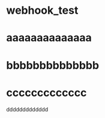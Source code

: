 webhook_test
============
aaaaaaaaaaaaaa
===============
bbbbbbbbbbbbbb
==============
ccccccccccccc
==============
ddddddddddddd
